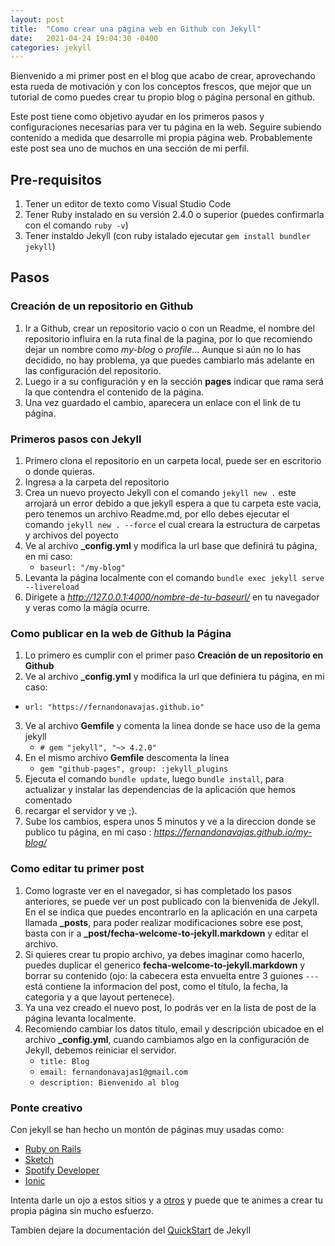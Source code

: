 ```yaml
---
layout: post
title:  "Como crear una página web en Github con Jekyll"
date:   2021-04-24 19:04:30 -0400
categories: jekyll
---
```


Bienvenido a mi primer post en el blog que acabo de crear, aprovechando esta rueda de motivación y con los conceptos frescos, que mejor que un tutorial de como puedes crear tu propio blog o página personal en github. 

Este post tiene como objetivo ayudar en los primeros pasos y configuraciones necesarias para ver tu página en la web. Seguire subiendo contenido a medida que desarrolle mi propia página web. Probablemente este post sea uno de muchos en una sección de mi perfil.


## Pre-requisitos
1. Tener un editor de texto como Visual Studio Code
2. Tener Ruby instalado en su versión 2.4.0 o superior (puedes confirmarla con el comando `ruby -v`)
3. Tener instaldo Jekyll (con ruby istalado ejecutar `gem install bundler jekyll`)

[jekyll-pre-requisitos]: https://jekyllrb.com/docs/installation/


## Pasos

### Creación de un repositorio en Github
1. Ir a Github, crear un repositorio vacio o con un Readme, el nombre del repositorio influira en la ruta  final de la pagina, por lo que recomiendo dejar un nombre como *my-blog* o *profile*... Aunque si aún no lo has decidido, no hay problema, ya que puedes cambiarlo más adelante en las configuración del repositorio.
2. Luego ir a su configuración y en la sección **pages** indicar que rama será la que contendra el contenido de la página.
3. Una vez guardado el cambio, aparecera un enlace con el link de tu página.


### Primeros pasos con Jekyll

1. Primero clona el repositorio en un carpeta local, puede ser en escritorio o donde quieras.
2. Ingresa a la carpeta del repositorio
3. Crea un nuevo proyecto Jekyll con el comando `jekyll new .` este arrojará un error debido a que jekyll espera a que tu carpeta este vacia, pero tenemos un archivo Readme.md, por ello debes ejecutar el comando `jekyll new . --force` el cual creara la estructura de carpetas y archivos del poyecto
4. Ve al archivo **_config.yml** y modifica la url base que definirá tu página, en mi caso:
   - `baseurl: "/my-blog"`
5. Levanta la página localmente con el comando `bundle exec jekyll serve --livereload`
6. Dirigete a *http://127.0.0.1:4000/nombre-de-tu-baseurl/* en tu navegador y veras como la mágia ocurre.


### Como publicar en la web de Github la Página

1. Lo primero es cumplir con el primer paso **Creación de un repositorio en Github**
2.  Ve al archivo **_config.yml** y modifica la url que definiera tu página, en mi caso:
   - `url: "https://fernandonavajas.github.io"`
3. Ve al archivo **Gemfile** y comenta la linea donde se hace uso de la gema jekyll
   - `# gem "jekyll", "~> 4.2.0"`
4. En el mismo archivo **Gemfile** descomenta la linea
   - `gem "github-pages", group: :jekyll_plugins`
5. Ejecuta el comando `bundle update`, luego `bundle install`, para actualizar y instalar las dependencias de la aplicación que hemos comentado
6. recargar el servidor y ve ;).
7. Sube los cambios, espera unos 5 minutos y ve a la direccion donde se publico tu página, en mi caso : *https://fernandonavajas.github.io/my-blog/*


### Como editar tu primer post

1. Como lograste ver en el navegador, si has completado los pasos anteriores, se puede ver un post publicado con la bienvenida de Jekyll. En el se indica que puedes encontrarlo en la aplicación en una carpeta llamada **_posts**, para poder realizar modificaciones sobre ese post, basta con ir a **_post/fecha-welcome-to-jekyll.markdown** y editar el archivo.
2. Si quieres crear tu propio archivo, ya debes imaginar como hacerlo, puedes duplicar el generico **fecha-welcome-to-jekyll.markdown** y borrar su contenido (ojo: la cabecera esta envuelta entre 3 guiones `---` está contiene la informacion del post, como el título, la fecha, la categoria y a que layout pertenece).
3. Ya una vez creado el nuevo post, lo podrás ver en la lista de post de la página levanta localmente.
4. Recomiendo cambiar los datos título, email y descripción ubicadoe en el archivo **_config.yml**, cuando cambiamos algo en la configuración de Jekyll, debemos reiniciar el servidor.
   - `title: Blog`
   - `email: fernandonavajas1@gmail.com`
   - `description: Bienvenido al blog`


### Ponte creativo

Con jekyll se han hecho un montón de páginas muy usadas como:

- [Ruby on Rails][ror]
- [Sketch][sketch]
- [Spotify Developer][spotify_developer]
- [Ionic][ionic]

Intenta darle un ojo a estos sitios y a [otros][otros-sitios] y puede que te animes a crear tu propia página sin mucho esfuerzo.

Tambien dejare la documentación del [QuickStart][jekyll-docs] de Jekyll

[otros-sitios]: https://jekyllrb.com/showcase/
[ionic]: https://ionicframework.com/
[spotify_developer]: https://developer.spotify.com/
[sketch]: https://sketch.com/
[ror]: http://rubyonrails.org/
[jekyll-docs]: https://jekyllrb.com/docs/home